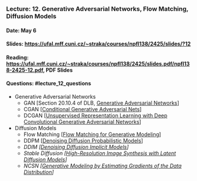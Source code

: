 ### Lecture: 12. Generative Adversarial Networks, Flow Matching, Diffusion Models
#### Date: May 6
#### Slides: https://ufal.mff.cuni.cz/~straka/courses/npfl138/2425/slides/?12
#### Reading: https://ufal.mff.cuni.cz/~straka/courses/npfl138/2425/slides.pdf/npfl138-2425-12.pdf, PDF Slides
#### Questions: #lecture_12_questions

- Generative Adversarial Networks
  - GAN [Section 20.10.4 of DLB, [Generative Adversarial Networks](https://arxiv.org/abs/1406.2661)]
  - CGAN [[Conditional Generative Adversarial Nets](https://arxiv.org/abs/1411.1784)]
  - DCGAN [[Unsupervised Representation Learning with Deep Convolutional Generative Adversarial Networks](https://arxiv.org/abs/1511.06434)]
- Diffusion Models
  - Flow Matching [[Flow Matching for Generative Modeling](https://arxiv.org/abs/2210.02747)]
  - DDPM [[Denoising Diffusion Probabilistic Models](https://arxiv.org/abs/2006.11239)]
  - _DDIM [[Denoising Diffusion Implicit Models](https://arxiv.org/abs/2010.02502)]_
  - _Stable Diffusion [[High-Resolution Image Synthesis with Latent Diffusion Models](https://arxiv.org/abs/2112.10752)]_
  - _NCSN [[Generative Modeling by Estimating Gradients of the Data Distribution](https://arxiv.org/abs/1907.05600)]_
